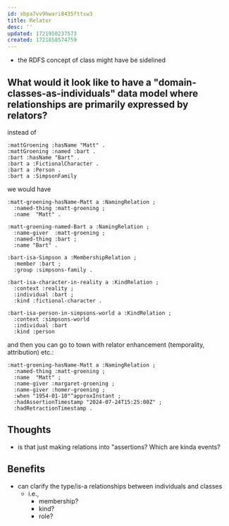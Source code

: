 ```yaml
---
id: xbpa7vv9hwari8435fttsw3
title: Relator
desc: ''
updated: 1721950237573
created: 1721858574759
---
```


- the RDFS concept of class might have be sidelined

## What would it look like to have a "domain-classes-as-individuals" data model where relationships are primarily expressed by relators?

instead of 

```turtle
:mattGroening :hasName "Matt" .
:mattGroening :named :bart .
:bart :hasName "Bart" .
:bart a :FictionalCharacter .
:bart a :Person .
:bart a :SimpsonFamily
```

we would have

```turtle
:matt-groening-hasName-Matt a :NamingRelation ;
  :named-thing :matt-groening ;
  :name  "Matt" .

:matt-groening-named-Bart a :NamingRelation ;
  :name-giver  :matt-groening ;
  :named-thing :bart ;
  :name "Bart" .

:bart-isa-Simpson a :MembershipRelation ;
  :member :bart ;
  :group :simpsons-family .

:bart-isa-character-in-reality a :KindRelation ;
  :context :reality ;
  :individual :bart ;
  :kind :fictional-character .

:bart-isa-person-in-simpsons-world a :KindRelation ;
  :context :simpsons-world
  :individual :bart
  :kind :person

```

and then you can go to town with relator enhancement (temporality, attribution) etc.:

```turtle
:matt-groening-hasName-Matt a :NamingRelation ;
  :named-thing :matt-groening ;
  :name  "Matt" ;
  :name-giver :margaret-groening ;
  :name-giver :homer-groening ;
  :when "1954-01-10"^approxInstant ;
  :hadAssertionTimestamp "2024-07-24T15:25:00Z" ;
  :hadRetractionTimestamp .

```


## Thoughts

- is that just making relations into "assertions? Which are kinda events?

## Benefits

- can clarify the type/is-a relationships between individuals and classes
  - i.e.,
    - membership?
    - kind?
    - role?